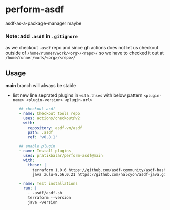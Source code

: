 # perform-asdf

asdf-as-a-package-manager maybe

### Note: add `.asdf` in `.gitignore`

as we checkout `.asdf` repo and since gh actions does not let us checkout outside of `/home/runner/work/<org>/<repo>/` so
we have to checked it out at `/home/runner/work/<org>/<repo>/`

## Usage

**main** branch will always be stable

- list new line seprated plugins in `with.thses` with below pattern
  `<plugin-name> <plugin-version> <plugin-url>`


```yaml
      ## checkout asdf
      - name: Checkout tools repo
        uses: actions/checkout@v2
        with:
          repository: asdf-vm/asdf
          path: .asdf
          ref: 'v0.8.1'

      ## enable plugin
      - name: Install plugins
        uses: pratikbalar/perform-asdf@main
        with:
          these: |
            terraform 1.0.6 https://github.com/asdf-community/asdf-hashicorp.git
            java zulu-8.56.0.21 https://github.com/halcyon/asdf-java.git

      - name: Test installations
        run: |
          . .asdf/asdf.sh
          terraform --version
          java -version
```

